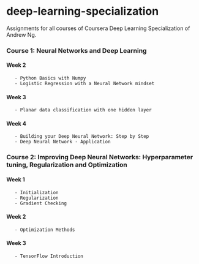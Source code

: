 # deep-learning-specialization

Assignments for all courses of Coursera Deep Learning Specialization of Andrew Ng.

### Course 1: Neural Networks and Deep Learning
#### Week 2 
       - Python Basics with Numpy
       - Logistic Regression with a Neural Network mindset
#### Week 3 
       - Planar data classification with one hidden layer
#### Week 4 
       - Building your Deep Neural Network: Step by Step
       - Deep Neural Network - Application

### Course 2: Improving Deep Neural Networks: Hyperparameter tuning, Regularization and Optimization
#### Week 1 
       - Initialization
       - Regularization
       - Gradient Checking
#### Week 2 
       - Optimization Methods
#### Week 3 
       - TensorFlow Introduction

### Course 3: Structuring Machine Learning Projects
There are no programming assignments for this course.

### Course 4: Convolutional Neural Networks
#### Week 1 
       - Convolutional Model, step by step
       - Convolution Model Application
#### Week 2 
       - Residual Networks
       - Transfer Learning with MobileNet
#### Week 3 
       - Car detection with YOLO
       - Image Segmentation with U-Net
#### Week 4 
       - Face Recognition
       - Art Generation with Neural Style Transfer

### Course 5: Sequence Models
#### Week 1 
       - Building your Recurrent Neural Network - Step by Step
       - Dinosaur Island - Character-level Language Modeling
       - Jazz improvisation with LSTM
#### Week 2 
       - Operations on Word Vectors - Debiasing
       - Emojify
#### Week 3 
       - Neural Machine Translation
       - Trigger Word Detection
#### Week 4 
       - Transformer Architecture with TensorFlow

### Disclaimer
The uploaded solution are only for reference. Please do not copy paste any part of the code.
